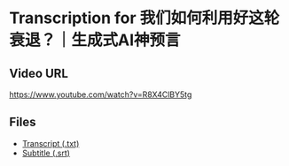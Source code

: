 # Transcription for 我们如何利用好这轮衰退？｜生成式AI神预言
## Video URL
https://www.youtube.com/watch?v=R8X4ClBY5tg
 
## Files
- [Transcript (.txt)](./transcript.txt)
- [Subtitle (.srt)](./transcript.srt)
